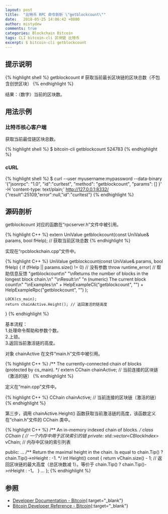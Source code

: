 ```yaml
---
layout: post
title:  "比特币 RPC 命令剖析 \"getblockcount\""
date:   2018-05-25 14:06:42 +0800
author: mistydew
comments: true
categories: Blockchain Bitcoin
tags: CLI bitcoin-cli 区块链 比特币
excerpt: $ bitcoin-cli getblockcount
---
```

## 提示说明

{% highlight shell %}
getblockcount # 获取当前最长区块链的区块总数（不包含创世区块）
{% endhighlight %}

结果：（数字）当前的区块数。<br>

## 用法示例

### 比特币核心客户端

获取当前最佳链区块总数。

{% highlight shell %}
$ bitcoin-cli getblockcount
524783
{% endhighlight %}

### cURL

{% highlight shell %}
$ curl --user myusername:mypassword --data-binary '{"jsonrpc": "1.0", "id":"curltest", "method": "getblockcount", "params": [] }' -H 'content-type: text/plain;' http://127.0.0.1:8332/
{"result":25109,"error":null,"id":"curltest"}
{% endhighlight %}

## 源码剖析
getblockcount 对应的函数在“rpcserver.h”文件中被引用。

{% highlight C++ %}
extern UniValue getblockcount(const UniValue& params, bool fHelp); // 获取当前区块总数
{% endhighlight %}

实现在“rpcblockchain.cpp”文件中。

{% highlight C++ %}
UniValue getblockcount(const UniValue& params, bool fHelp)
{
    if (fHelp || params.size() != 0) // 没有参数
        throw runtime_error( // 帮助信息反馈
            "getblockcount\n"
            "\nReturns the number of blocks in the longest block chain.\n"
            "\nResult:\n"
            "n    (numeric) The current block count\n"
            "\nExamples:\n"
            + HelpExampleCli("getblockcount", "")
            + HelpExampleRpc("getblockcount", "")
        );

    LOCK(cs_main);
    return chainActive.Height(); // 返回激活的链高度
}
{% endhighlight %}

基本流程：<br>
1.处理命令帮助和参数个数。<br>
2.上锁。<br>
3.返回当前激活链的高度。

对象 chainActive 在文件“main.h”文件中被引用。

{% highlight C++ %}
/** The currently-connected chain of blocks (protected by cs_main). */
extern CChain chainActive; // 当前连接的区块链（激活的链）
{% endhighlight %}

定义在“main.cpp”文件中。

{% highlight C++ %}
CChain chainActive; // 当前连接的区块链（激活的链）
{% endhighlight %}

第三步，调用 chainActive.Height() 函数获取当前激活链的高度，该函数定义在“chain.h”文件的 CChain 类中。

{% highlight C++ %}
/** An in-memory indexed chain of blocks. */
class CChain { // 一个内存中用于区块索引的链
private:
    std::vector<CBlockIndex*> vChain; // 内存中区块的索引列表

public:
    ...
    /** Return the maximal height in the chain. Is equal to chain.Tip() ? chain.Tip()->nHeight : -1. */
    int Height() const {
        return vChain.size() - 1; // 返回区块链的最大高度（总区块数减 1）。等价于 chain.Tip() ? chain.Tip()->nHeight : -1。
    }
    ...
};
{% endhighlight %}

## 参照

* [Developer Documentation - Bitcoin](https://bitcoin.org/en/developer-documentation){:target="_blank"}
* [Bitcoin Developer Reference - Bitcoin](https://bitcoin.org/en/developer-reference#getblockcount){:target="_blank"}
